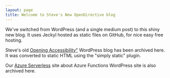 ```yaml
---
layout: page
title: Welcome to Steve's New OpenDirective blog
---
```


<div class="message">
  We've switched from WordPress (and a single medium post) to this shiny new blog. It uses Jeckyl hosted as static files on GitHub, for nice easy free hosting.
</div>

Steve's old [Opening Accessibility"](/openingaccessibility/index.html) WordPress blog has been archived here. It was converted to static HTML using the "simply static" plugin.

Our [Azure Serverless](/azureserverless/index.html) site about Azure Functions WordPress site is also archived here.
